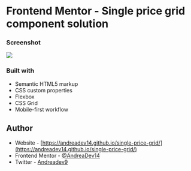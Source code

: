 # Frontend Mentor - Single price grid component solution


### Screenshot

![](./screenshot.jpg)


### Built with

- Semantic HTML5 markup
- CSS custom properties
- Flexbox
- CSS Grid
- Mobile-first workflow



## Author

- Website - [https://andreadev14.github.io/single-price-grid/](https://andreadev14.github.io/single-price-grid/)
- Frontend Mentor - [@AndreaDev14](https://www.frontendmentor.io/profile/AndreaDev14)
- Twitter - [Andreadev9](https://twitter.com/Andreadev9)
